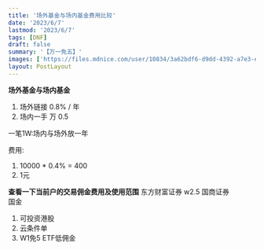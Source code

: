 ```yaml
---
title: '场外基金与场内基金费用比较'
date: '2023/6/7'
lastmod: '2023/6/7'
tags: [DNF]
draft: false
summary: '【万一免五】'
images: ['https://files.mdnice.com/user/10834/3a62bdf6-d9dd-4392-a7e3-ed34c9a02ddf.png']
layout: PostLayout
---
```


**场外基金与场内基金**  
1. 场外链接 0.8% / 年
2. 场内一手 万 0.5  

一笔1W:场内与场外放一年

费用:
1. 10000 * 0.4% = 400
2. 1元


**查看一下当前户的交易佣金费用及使用范围**
东方财富证券    w2.5 
国商证券          
国金

1. 可投资港股  
2. 云条件单
3. W1免5 ETF低佣金

